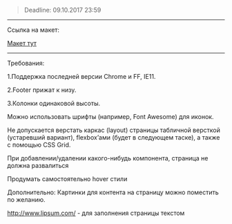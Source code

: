 ﻿>Deadline: 
>09.10.2017 23:59

___
Ссылка на макет:

[Макет тут](https://github.com/StanislauZubovich/UXMiniLab/blob/2017-Q3/designs/html%26css/02_Creative%20One%20Page.psd)
___

Требования:

1.Поддержка последней версии Chrome и  FF, IE11.

2.Footer прижат к низу.

3.Колонки одинаковой высоты.

Можно использовать шрифты (например, Font Awesome) для иконок.

Не допускается верстать каркас (layout) страницы табличной версткой (устаревший вариант), flexbox’ами (будет в следующем таске), а также с помощью CSS Grid.

При добавлении/удалении какого-нибудь компонента, страница не должна развалиться

Продумать самостоятельно hover стили


Дополнительно:
Картинки для контента  на страницу можно поместить по желанию.

http://www.lipsum.com/ - для заполнения страницы текстом

